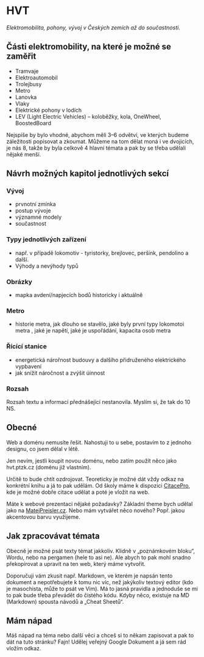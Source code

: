 # HVT

_Elektromobilita, pohony, vývoj v Českých zemích až do součastnosti._

## Části elektromobility, na které je možné se zaměřit

- Tramvaje
- Elektroautomobil
- Trolejbusy
- Metro
- Lanovka
- Vlaky
- Elektrické pohony v lodích
- LEV (Light Electric Vehicles) – koloběžky, kola, OneWheel, BoostedBoard

Nejspíše by bylo vhodné, abychom měli 3–6 odvětví, ve kterých budeme záležitosti popisovat a zkoumat.
Můžeme na tom dělat moná i ve dvojicích, je nás 8, takže by byla celkově 4 hlavní témata a pak by se třeba udělali nějaké menší.

## Návrh možných kapitol jednotlivých sekcí

### Vývoj

- prvnotní zmínka
- postup vývoje
- významné modely
- součastnost

### Typy jednotlivých zařízení

- např. v případě lokomotiv - tyristorky, brejlovec, peršink, pendolino a další.
- Výhody a nevýhody typů

### Obrázky

- mapka avdení/napjecích bodů historicky i aktuálně

### Metro

- historie metra, jak dlouho se stavělo, jaké byly první typy lokomotoi metra
  , jaké je napětí, jaké je uspořádání, kapacita osob metra

### Řícící stanice

- energetická nárořnost budouvy a dalšího přidruženého elektrického vypbavení
- jak snížit náročnost a zvýšit úinnost

### Rozsah

Rozsah textu a informací přednášející nestanovila. Myslím si, že tak do 10 NS.

## Obecné

Web a doménu nemusíte řešit. Nahostuji to u sebe, postavím to z jednoho designu, co jsem dělal v létě.

Jen nevím, jestli koupit novou doménu, nebo zatím použít něco jako hvt.ptzk.cz (doménu již vlastním).

Určitě to bude chtít ozdrojovat. Teoreticky je možné dát vždy odkaz na konkrétní knihu a já to pak udělám. Od školy máme k dispozici [CitacePro](https://www.citacepro.com/), kde je možné dobře citace udělat a poté je vložit na web.

Máte k webové prezentaci nějaké požadavky? Základní theme bych udělal jako na [MatejPreisler.cz](https://matejpreisler.cz/). Nebo mám vytvářet něco nového? Popř. jakou akcentovou barvu využijeme.

## Jak zpracovávat témata

Obecně je možné psát texty témat jakkoliv. Klidně v „poznámkovém bloku“, Wordu, nebo na pergamen (hele to asi ne). Ale abych to pak mohl snadno překopírovat a upravit na ten web, který máme vytvořit.

Doporučuji vám zkusit např. Markdown, ve kterém je napsán tento dokument a nepotřebujete k tomu nic víc, než jakýkoliv textový editor (kdo je masochista, může to psát ve Vim). Má to jasná pravidla a jednoduše se mi to pak bude třeba převádět do čistého kódu. Kdyby něco, existuje na MD (Markdown) spousta návodů a „Cheat Sheetů“.

## Mám nápad

Máš nápad na téma nebo další věci a chceš si to někam zapisovat a pak to dát na tuto stránku? Fajn! Udělej veřejný Google Dokument a já sem rád vložím odkaz.
